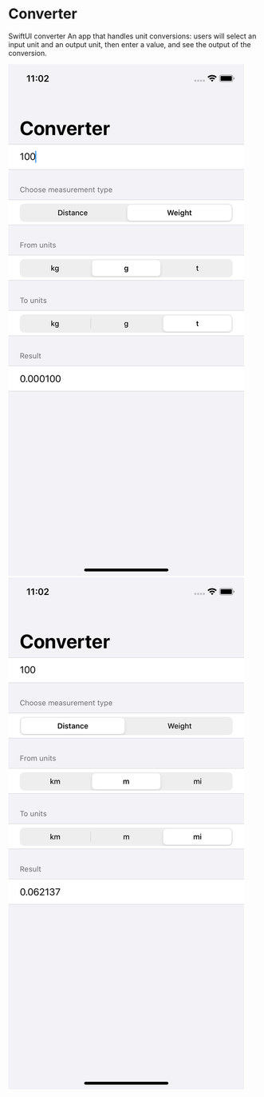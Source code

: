 # Converter
SwiftUI converter
An app that handles unit conversions: users will select an input unit and an output unit, then enter a value, and see the output of the conversion.

![Alt text](https://github.com/Donny-G/Converter/blob/master/Simulator%20Screen%20Shot%20-%20iPhone%2011%20-%202020-07-23%20at%2023.02.49.png?raw=true)
![Alt text](https://github.com/Donny-G/Converter/blob/master/Simulator%20Screen%20Shot%20-%20iPhone%2011%20-%202020-07-23%20at%2023.02.40.png?raw=true) 
